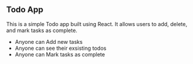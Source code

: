 ## Todo App

This is a simple Todo app built using React. It allows users to add, delete, and mark tasks as complete.

-   Anyone can Add new tasks
-   Anyone can see their exsisting todos
-   Anyone can Mark tasks as complete  